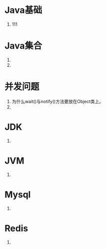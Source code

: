 

# Java基础

1. 111

# Java集合

1. 
2. 

# 并发问题

1. 为什么wait()与notify()方法要放在Object类上。
2. 

# JDK

1. 

# JVM

1. 

# Mysql

1. 

# Redis

1. 

